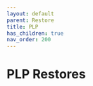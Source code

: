 ```yaml
---
layout: default
parent: Restore
title: PLP
has_children: true
nav_order: 200
---
```


# PLP Restores

